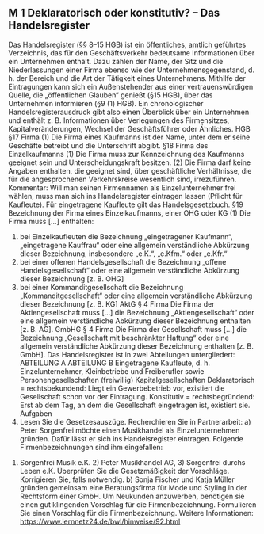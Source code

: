 ## M 1	Deklaratorisch oder konstitutiv? – Das Handelsregister
Das Handelsregister (§§ 8–15 HGB) ist ein öffentliches, amtlich geführtes Verzeichnis, das für den Geschäftsverkehr bedeutsame Informationen über ein Unternehmen enthält. Dazu zählen der Name, der Sitz und die Niederlassungen einer Firma ebenso wie der Unternehmensgegenstand, d. h. der Bereich und die Art der Tätigkeit eines Unternehmens.
 Mithilfe der Eintragungen kann sich ein Außenstehender aus einer vertrauenswürdigen Quelle, die „öffentlichen Glauben“ genießt (§15 HGB), über das Unternehmen informieren (§9 (1) HGB).
 Ein chronologischer Handelsregisterausdruck gibt also einen Überblick über ein Unternehmen und enthält z. B. Informationen über Verlegungen des Firmensitzes, Kapitalveränderungen, Wechsel der Geschäftsführer oder Ähnliches.
HGB	§17 Firma
(1) Die Firma eines Kaufmanns ist der Name, unter dem er seine Geschäfte betreibt und die Unterschrift abgibt.
§18 Firma des Einzelkaufmanns
(1) Die Firma muss zur Kennzeichnung des Kaufmanns geeignet sein und Unterscheidungskraft besitzen.
(2) Die Firma darf keine Angaben enthalten, die geeignet sind, über geschäftliche Verhältnisse, die für die angesprochenen Verkehrskreise wesentlich sind, irrezuführen.
Kommentar: Will man seinen Firmennamen als Einzelunternehmer frei wählen, muss man sich ins Handelsregister eintragen lassen (Pflicht für Kaufleute). Für eingetragene Kaufleute gilt das Handelsgesetzbuch.
§19 Bezeichnung der Firma eines Einzelkaufmanns, einer OHG oder KG
(1) Die Firma muss […] enthalten:
1. bei Einzelkaufleuten die Bezeichnung „eingetragener Kaufmann“, „eingetragene Kauffrau“ oder eine allgemein verständliche Abkürzung dieser Bezeichnung, insbesondere „e.K.“, „e.Kfm.“ oder „e.Kfr.“
2. bei einer offenen Handelsgesellschaft die Bezeichnung „offene Handelsgesellschaft“ oder eine allgemein verständliche Abkürzung dieser Bezeichnung [z. B. OHG]
3. bei einer Kommanditgesellschaft die Bezeichnung „Kommanditgesellschaft“ oder eine allgemein verständliche Abkürzung dieser Bezeichnung [z. B. KG]
AktG	§ 4 Firma
Die Firma der Aktiengesellschaft muss […] die Bezeichnung „Aktiengesellschaft“ oder eine allgemein verständliche Abkürzung dieser Bezeichnung enthalten [z. B. AG]. 
GmbHG	§ 4 Firma
Die Firma der Gesellschaft muss […] die Bezeichnung „Gesellschaft mit beschränkter Haftung“ oder eine allgemein verständliche Abkürzung dieser Bezeichnung enthalten [z. B. GmbH]. 
Das Handelsregister ist in zwei Abteilungen untergliedert:
ABTEILUNG A	ABTEILUNG B
Eingetragene Kaufleute, d. h. Einzelunternehmer, Kleinbetriebe und Freiberufler sowie Personengesellschaften (freiwillig)	Kapitalgesellschaften
Deklaratorisch = rechtsbekundend: Liegt ein Gewerbebetrieb vor, existiert die Gesellschaft schon vor der Eintragung. 	Konstitutiv = rechtsbegründend: Erst ab dem Tag, an dem die Gesellschaft eingetragen ist, existiert sie. 
Aufgaben
1. Lesen Sie die Gesetzesauszüge. Recherchieren Sie in Partnerarbeit:
a)	Peter Sorgenfrei möchte einen Musikhandel als Einzelunternehmen gründen. Dafür lässt er sich ins Handelsregister eintragen. Folgende Firmenbezeichnungen sind ihm eingefallen:	
1) Sorgenfrei Musik e.K. 2) Peter Musikhandel AG, 3) Sorgenfrei durchs Leben e.K.
Überprüfen Sie die Gesetzmäßigkeit der Vorschläge. Korrigieren Sie, falls notwendig. 
b)	Sonja Fischer und Katja Müller gründen gemeinsam eine Beratungsfirma für Mode und Styling in der Rechtsform einer GmbH. Um Neukunden anzuwerben, benötigen sie einen gut klingenden Vorschlag für die Firmenbezeichnung. Formulieren Sie einen Vorschlag für die Firmenbezeichnung.
Weitere Informationen: https://www.lernnetz24.de/bwl/hinweise/92.html
